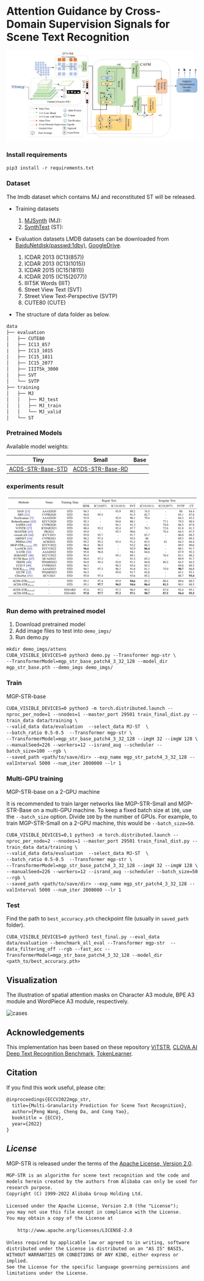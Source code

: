 # Attention Guidance by Cross-Domain Supervision Signals for Scene Text Recognition

![data_demo](/assets/images/networks.png)


### Install requirements

```
pip3 install -r requirements.txt
```

### Dataset

The lmdb dataset which contains MJ and reconstituted ST will be released.

- Training datasets

    1. [MJSynth]() (MJ): 
    2. [SynthText]() (ST):

- Evaluation datasets
  LMDB datasets can be downloaded from [BaiduNetdisk(passwd:1dbv)](https://pan.baidu.com/s/1RUg3Akwp7n8kZYJ55rU5LQ), [GoogleDrive](https://drive.google.com/file/d/1dTI0ipu14Q1uuK4s4z32DqbqF3dJPdkk/view?usp=sharing).<br>
    1. ICDAR 2013 (IC13(857))
    2. ICDAR 2013 (IC13(1015))
    3. ICDAR 2015 (IC15(1811))
    4. ICDAR 2015 (IC15(2077))
    5. IIIT5K Words (IIIT)
    6. Street View Text (SVT)
    7. Street View Text-Perspective (SVTP)
    8. CUTE80 (CUTE)

- The structure of data folder as below.
```
data
├── evaluation
│   ├── CUTE80
│   ├── IC13_857
|   ├── IC13_1015
│   ├── IC15_1811
│   ├── IC15_2077
│   ├── IIIT5k_3000
│   ├── SVT
│   └── SVTP
├── training
│   ├── MJ
│   │   ├── MJ_test
│   │   ├── MJ_train
│   │   └── MJ_valid
│   └── ST
```



### Pretrained Models 

Available model weights:

| Tiny | Small  | Base |
| :---: | :---: | :---: |
|[ACDS-STR-Base-STD]([https://github.com/AlibabaResearch/AdvancedLiterateMachinery/releases/download/V1.0.1-ECCV2022-model/mgp_str_tiny_patch4_32_128.pth](https://pan.baidu.com/s/17dR48P12pP2bOUX7_B8cWg?pwd=253a))|[ACDS-STR-Base-RD]([https://github.com/AlibabaResearch/AdvancedLiterateMachinery/releases/download/V1.0.1-ECCV2022-model/mgp_str_small_patch4_32_128.pth](https://pan.baidu.com/s/17dR48P12pP2bOUX7_B8cWg?pwd=253a))


### experiments result
![experiments reuslts](/assets/images/experiments_result.png)



### Run demo with pretrained model
1. Download pretrained model 
2. Add image files to test into `demo_imgs/`
3. Run demo.py
```
mkdir demo_imgs/attens
CUDA_VISIBLE_DEVICES=0 python3 demo.py --Transformer mgp-str \
--TransformerModel=mgp_str_base_patch4_3_32_128 --model_dir mgp_str_base.pth --demo_imgs demo_imgs/
```


### Train

MGP-STR-base

```
CUDA_VISIBLE_DEVICES=0 python3 -m torch.distributed.launch --nproc_per_node=1 --nnodes=1 --master_port 29501 train_final_dist.py --train_data data/training \
--valid_data data/evaluation  --select_data MJ-ST  \
--batch_ratio 0.5-0.5  --Transformer mgp-str \
--TransformerModel=mgp_str_base_patch4_3_32_128 --imgH 32 --imgW 128 \
--manualSeed=226 --workers=12 --isrand_aug --scheduler --batch_size=100 --rgb \
--saved_path <path/to/save/dir> --exp_name mgp_str_patch4_3_32_128 --valInterval 5000 --num_iter 2000000 --lr 1
```

### Multi-GPU training

MGP-STR-base on a 2-GPU machine

It is recommended to train larger networks like MGP-STR-Small and MGP-STR-Base on a multi-GPU machine. To keep a fixed batch size at `100`, use the `--batch_size` option. Divide `100` by the number of GPUs. For example, to train MGP-STR-Small on a 2-GPU machine, this would be `--batch_size=50`.

```
CUDA_VISIBLE_DEVICES=0,1 python3 -m torch.distributed.launch --nproc_per_node=2 --nnodes=1 --master_port 29501 train_final_dist.py --train_data data/training \
--valid_data data/evaluation  --select_data MJ-ST  \
--batch_ratio 0.5-0.5  --Transformer mgp-str \
--TransformerModel=mgp_str_base_patch4_3_32_128 --imgH 32 --imgW 128 \
--manualSeed=226 --workers=12 --isrand_aug --scheduler --batch_size=50 --rgb \
--saved_path <path/to/save/dir> --exp_name mgp_str_patch4_3_32_128 --valInterval 5000 --num_iter 2000000 --lr 1
```


### Test

Find the path to `best_accuracy.pth` checkpoint file (usually in `saved_path` folder).

```
CUDA_VISIBLE_DEVICES=0 python3 test_final.py --eval_data data/evaluation --benchmark_all_eval --Transformer mgp-str  --data_filtering_off --rgb --fast_acc --TransformerModel=mgp_str_base_patch4_3_32_128 --model_dir <path_to/best_accuracy.pth>
```

## Visualization
The illustration of spatial attention masks on Character A3 module, BPE A3 module and WordPiece A3 module, respectively.

![cases](./figures/attens.png)


## Acknowledgements
This implementation has been based on these repository [ViTSTR](https://github.com/roatienza/deep-text-recognition-benchmark), [CLOVA AI Deep Text Recognition Benchmark](https://github.com/clovaai/deep-text-recognition-benchmark), [TokenLearner](https://github.com/google-research/scenic/tree/main/scenic/projects/token_learner).


## Citation
If you find this work useful, please cite:

```
@inproceedings{ECCV2022mgp_str,
  title={Multi-Granularity Prediction for Scene Text Recognition},
  author={Peng Wang, Cheng Da, and Cong Yao},
  booktitle = {ECCV},
  year={2022}
}
```

## *License*

MGP-STR is released under the terms of the [Apache License, Version 2.0](LICENSE).

```
MGP-STR is an algorithm for scene text recognition and the code and models herein created by the authors from Alibaba can only be used for research purpose.
Copyright (C) 1999-2022 Alibaba Group Holding Ltd. 

Licensed under the Apache License, Version 2.0 (the "License");
you may not use this file except in compliance with the License.
You may obtain a copy of the License at

    http://www.apache.org/licenses/LICENSE-2.0

Unless required by applicable law or agreed to in writing, software
distributed under the License is distributed on an "AS IS" BASIS,
WITHOUT WARRANTIES OR CONDITIONS OF ANY KIND, either express or implied.
See the License for the specific language governing permissions and
limitations under the License.
```
